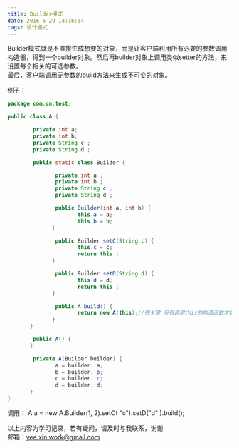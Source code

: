 ```yaml
---
title: Builder模式
date: 2016-6-29 14:16:34
tags: 设计模式
---
```


 Builder模式就是不直接生成想要的对象，而是让客户端利用所有必要的参数调用构造器，得到一个builder对象。然后再builder对象上调用类似setter的方法，来设置每个相关的可选参数。   
最后，客户端调用无参数的build方法来生成不可变的对象。<!--more-->

例子： 

```java
package com.cn.test;

public class A {

        private int a;
        private int b;
        private String c ;
        private String d ;

        public static class Builder {

               private int a ;
               private int b ;
               private String c ;
               private String d ;

               public Builder(int a, int b) {
                      this.a = a;
                      this.b = b;
              }

               public Builder setC(String c) {
                      this.c = c;
                      return this ;
              }

               public Builder setD(String d) {
                      this.d = d;
                      return this ;
              }

               public A build() {
                      return new A(this);//很关键 只有调用this的构造函数才能赋值
              }
       }

        public A() {
       }

        private A(Builder builder) {
               a = builder. a;
               b = builder. b;
               c = builder. c;
               d = builder. d;
       }
}
```

调用：
A a = new A.Builder(1, 2).setC( "c").setD("d" ).build();

以上内容为学习记录，若有疑问，请及时与我联系，谢谢   
邮箱：yee.xin.work@gmail.com  